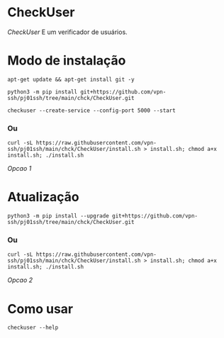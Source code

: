 # CheckUser

*CheckUser* E um verificador de usuários.

# Modo de instalação
```
apt-get update && apt-get install git -y
```
```
python3 -m pip install git+https://github.com/vpn-ssh/pj01ssh/tree/main/chck/CheckUser.git
```
```
checkuser --create-service --config-port 5000 --start
```

### Ou
```
curl -sL https://raw.githubusercontent.com/vpn-ssh/pj01ssh/main/chck/CheckUser/install.sh > install.sh; chmod a+x install.sh; ./install.sh
```
 *Opcao 1*

# Atualização
```
python3 -m pip install --upgrade git+https://github.com/vpn-ssh/pj01ssh/tree/main/chck/CheckUser.git
```

### Ou
```
curl -sL https://raw.githubusercontent.com/vpn-ssh/pj01ssh/main/chck/CheckUser/install.sh > install.sh; chmod a+x install.sh; ./install.sh
```
 *Opcao 2*

# Como usar
```
checkuser --help
```
